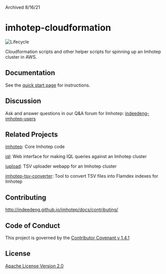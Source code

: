 Archived 8/16/21

imhotep-cloudformation
=======

![Lifecycle](https://img.shields.io/osslifecycle/indeedeng/imhotep-cloudformation.svg)

Cloudformation scripts and other helper scripts for spinning up an Imhotep cluster in AWS.

## Documentation
See the [quick start page](http://indeedeng.github.io/imhotep/docs/quick-start/) for instructions.

## Discussion
Ask and answer questions in our Q&A forum for Imhotep: [indeedeng-imhotep-users](https://groups.google.com/forum/#!forum/indeedeng-imhotep-users)

## Related Projects
[imhotep](https://github.com/indeedeng/imhotep): Core Imhotep code

[iql](https://github.com/indeedeng/iql): Web interface for making IQL queries against an Imhotep cluster

[iupload](https://github.com/indeedeng/iupload): TSV uploader webapp for an Imhotep cluster

[imhotep-tsv-converter](https://github.com/indeedeng/imhotep-tsv-converter): Tool to convert TSV files into Flamdex indexes for Imhotep

## Contributing
http://indeedeng.github.io/imhotep/docs/contributing/

## Code of Conduct
This project is governed by the [Contributor Covenant v 1.4.1](CODE_OF_CONDUCT.md)

## License
[Apache License Version 2.0](LICENSE)
